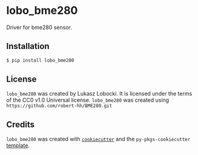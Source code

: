 # lobo_bme280

Driver for bme280 sensor.

## Installation

```bash
$ pip install lobo_bme280
```

## License

`lobo_bme280` was created by Lukasz Lobocki. It is licensed under the terms of the CC0 v1.0 Universal license.
`lobo_bme280` was created using `https://github.com/robert-hh/BME280.git`

## Credits

`lobo_bme280` was created with [`cookiecutter`](https://cookiecutter.readthedocs.io/en/latest/) and the `py-pkgs-cookiecutter` [template](https://github.com/py-pkgs/py-pkgs-cookiecutter).
